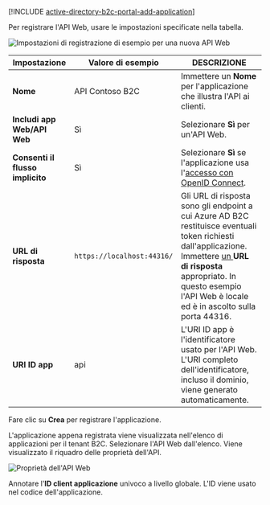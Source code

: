 [!INCLUDE [active-directory-b2c-portal-add-application](active-directory-b2c-portal-add-application.md)]

Per registrare l'API Web, usare le impostazioni specificate nella tabella.

![Impostazioni di registrazione di esempio per una nuova API Web](./media/active-directory-b2c-register-web-api/b2c-new-web-api-settings.png)

| Impostazione      | Valore di esempio  | DESCRIZIONE                                        |
| ------------ | ------- | -------------------------------------------------- |
| **Nome** | API Contoso B2C | Immettere un **Nome** per l'applicazione che illustra l'API ai clienti. | 
| **Includi app Web/API Web** | Sì | Selezionare **Sì** per un'API Web. |
| **Consenti il flusso implicito** | Sì | Selezionare **Sì** se l'applicazione usa l'[accesso con OpenID Connect](../articles/active-directory-b2c/active-directory-b2c-reference-oidc.md). |
| **URL di risposta** | `https://localhost:44316/` | Gli URL di risposta sono gli endpoint a cui Azure AD B2C restituisce eventuali token richiesti dall'applicazione. Immettere [un ](../articles/active-directory-b2c/active-directory-b2c-app-registration.md#choosing-a-web-app-or-api-reply-url) **URL di risposta** appropriato. In questo esempio l'API Web è locale ed è in ascolto sulla porta 44316. |
| **URI ID app** | api | L'URI ID app è l'identificatore usato per l'API Web. L'URI completo dell'identificatore, incluso il dominio, viene generato automaticamente. |

Fare clic su **Crea** per registrare l'applicazione.

L'applicazione appena registrata viene visualizzata nell'elenco di applicazioni per il tenant B2C. Selezionare l'API Web dall'elenco. Viene visualizzato il riquadro delle proprietà dell'API.

![Proprietà dell'API Web](./media/active-directory-b2c-register-web-api/b2c-web-api-properties.png)

Annotare l'**ID client applicazione** univoco a livello globale. L'ID viene usato nel codice dell'applicazione.